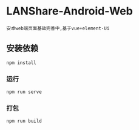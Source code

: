 # LANShare-Android-Web

    安卓web端页面基础完善中,基于vue+element-Ui

## 安装依赖

    npm install

### 运行

    npm run serve

### 打包

    npm run build
